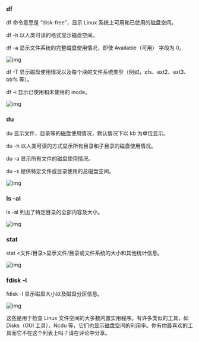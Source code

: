 ### **df**

df 命令意思是 “disk-free”，显示 Linux 系统上可用和已使用的磁盘空间。

df -h 以人类可读的格式显示磁盘空间。

df -a 显示文件系统的完整磁盘使用情况，即使 Available（可用） 字段为 0。

![img](https://mmbiz.qpic.cn/mmbiz_png/9aPYe0E1fb21PqupAo0m8n1EunuhKhJI5DZMKKvRDdKNQElw7SticIaajOU8jTU13t9DE5bhQrytEEC7owl49Dg/640?wx_fmt=png&tp=webp&wxfrom=5&wx_lazy=1)

df -T 显示磁盘使用情况以及每个块的文件系统类型（例如，xfs、ext2、ext3、btrfs 等）。

df -i 显示已使用和未使用的 inode。

![img](https://mmbiz.qpic.cn/mmbiz_png/9aPYe0E1fb21PqupAo0m8n1EunuhKhJIlzAU1JfeeibCGB5kVnpHKkSsjwXEckx0GMxxI9G0nD6VKOIhibSJyb8g/640?wx_fmt=png&tp=webp&wxfrom=5&wx_lazy=1)

###  

### **du**

du 显示文件，目录等的磁盘使用情况，默认情况下以 kb 为单位显示。

du -h 以人类可读的方式显示所有目录和子目录的磁盘使用情况。

du -a 显示所有文件的磁盘使用情况。

du -s 提供特定文件或目录使用的总磁盘空间。

![img](https://mmbiz.qpic.cn/mmbiz_png/9aPYe0E1fb21PqupAo0m8n1EunuhKhJIUHj5pczk5ZMKNR0QktzXRRRiaz1NNkXxJq9ZTXmpWSQwRqw7ia7yoZDg/640?wx_fmt=png&tp=webp&wxfrom=5&wx_lazy=1)

###  

### **ls -al**

ls -al 列出了特定目录的全部内容及大小。

![img](https://mmbiz.qpic.cn/mmbiz_png/9aPYe0E1fb21PqupAo0m8n1EunuhKhJIkIDUf4CnloVkg6ibZNZ1Vy9CRQTiaqlwIDiaQ7vKF33o6GZUicu4w9uMxg/640?wx_fmt=png&tp=webp&wxfrom=5&wx_lazy=1)

###  

### **stat**

stat <文件/目录>显示文件/目录或文件系统的大小和其他统计信息。

![img](https://mmbiz.qpic.cn/mmbiz_png/9aPYe0E1fb21PqupAo0m8n1EunuhKhJIPVxKNwlc7RwLTYWda4EYZ7nxGxxOia1d9dO358tEv7jD1v7WVlMicjow/640?wx_fmt=png&tp=webp&wxfrom=5&wx_lazy=1)

###  

### **fdisk -l**

fdisk -l 显示磁盘大小以及磁盘分区信息。

![img](https://mmbiz.qpic.cn/mmbiz_png/9aPYe0E1fb21PqupAo0m8n1EunuhKhJIDnKMZviaslJDjhrharIRibT2Z4m6F6XZQeCtcUK82YShPcPO0dnvP8BQ/640?wx_fmt=png&tp=webp&wxfrom=5&wx_lazy=1)

这些是用于检查 Linux 文件空间的大多数内置实用程序。有许多类似的工具，如 Disks（GUI 工具），Ncdu 等，它们也显示磁盘空间的利用率。你有你最喜欢的工具而它不在这个列表上吗？请在评论中分享。

 
